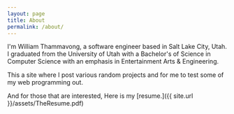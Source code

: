 ```yaml
---
layout: page
title: About
permalink: /about/
---
```


I'm William Thammavong, a software engineer based in Salt Lake City, Utah. I graduated from the University of Utah with a Bachelor's of Science in Computer Science
with an emphasis in Entertainment Arts & Engineering.

This a site where I post various random projects and for me to test some of my web programming out.

And for those that are interested, Here is my [resume.]({{ site.url }}/assets/TheResume.pdf)
